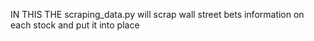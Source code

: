 IN THIS THE scraping_data.py will scrap wall street bets information on each stock and put it into place
